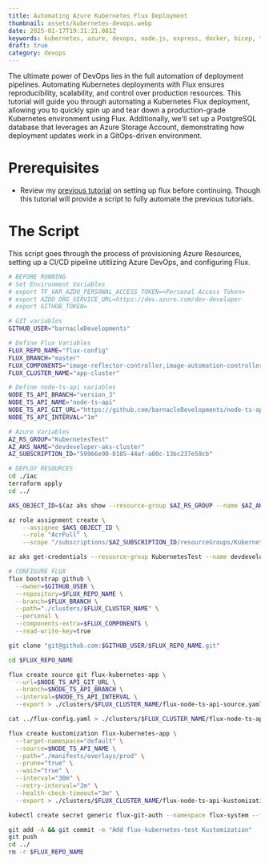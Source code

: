 ```yaml
---
title: Automating Azure Kubernetes Flux Deployment
thumbnail: assets/kubernetes-devops.webp
date: 2025-01-17T19:31:21.081Z
keywords: kubernetes, azure, devops, node.js, express, docker, bicep, templates, azure pipelines, ci/cd, aks, azure container registry, flux
draft: true
category: devops
---
```


The ultimate power of DevOps lies in the full automation of deployment pipelines. Automating Kubernetes deployments with Flux ensures reproducibility, scalability, and control over production resources. This tutorial will guide you through automating a Kubernetes Flux deployment, allowing you to quickly spin up and tear down a production-grade Kubernetes environment using Flux. Additionally, we'll set up a PostgreSQL database that leverages an Azure Storage Account, demonstrating how deployment updates work in a GitOps-driven environment.

# Prerequisites

- Review my [previous tutorial](/blog/) on setting up flux before continuing. Though this tutorial will provide a script to fully automate the previous tutorials.

# The Script

This script goes through the process of provisioning Azure Resources, setting up a CI/CD pipeline utitlizing Azure DevOps, and configuring Flux.

```bash
# BEFORE RUNNING
# Set Environment Variables
# export TF_VAR_AZDO_PERSONAL_ACCESS_TOKEN=<Personal Access Token>
# export AZDO_ORG_SERVICE_URL=https://dev.azure.com/dev-developer
# export GITHUB_TOKEN=

# GIT variables
GITHUB_USER="barnacleDevelopments"

# Define Flux Variables
FLUX_REPO_NAME="flux-config"
FLUX_BRANCH="master"
FLUX_COMPONENTS="image-reflector-controller,image-automation-controller"
FLUX_CLUSTER_NAME="app-cluster"

# Define node-ts-api variables
NODE_TS_API_BRANCH="version_3"
NODE_TS_API_NAME="node-ts-api"
NODE_TS_API_GIT_URL="https://github.com/barnacleDevelopments/node-ts-api-kubernetes"
NODE_TS_API_INTERVAL="1m"

# Azure Variables
AZ_RS_GROUP="KubernetesTest"
AZ_AKS_NAME="devdeveloper-aks-cluster"
AZ_SUBSCRIPTION_ID="59966e90-8185-44af-a00c-13bc237e59cb"

# DEPLOY RESOURCES
cd ./iac
terraform apply
cd ../

AKS_OBJECT_ID=$(az aks show --resource-group $AZ_RS_GROUP --name $AZ_AKS_NAME --query "identityProfile.kubeletidentity.objectId" -o tsv)

az role assignment create \
    --assignee $AKS_OBJECT_ID \
    --role "AcrPull" \
    --scope "/subscriptions/$AZ_SUBSCRIPTION_ID/resourceGroups/KubernetesTest/providers/Microsoft.ContainerRegistry/registries/devdeveloperregistry"

az aks get-credentials --resource-group KubernetesTest --name devdeveloper-aks-cluster

# CONFIGURE FLUX
flux bootstrap github \
  --owner=$GITHUB_USER \
  --repository=$FLUX_REPO_NAME \
  --branch=$FLUX_BRANCH \
  --path="./clusters/$FLUX_CLUSTER_NAME" \
  --personal \
  --components-extra=$FLUX_COMPONENTS \
  --read-write-key=true

git clone "git@github.com:$GITHUB_USER/$FLUX_REPO_NAME.git"

cd $FLUX_REPO_NAME

flux create source git flux-kubernetes-app \
  --url=$NODE_TS_API_GIT_URL \
  --branch=$NODE_TS_API_BRANCH \
  --interval=$NODE_TS_API_INTERVAL \
  --export > ./clusters/$FLUX_CLUSTER_NAME/flux-node-ts-api-source.yaml

cat ../flux-config.yaml > ./clusters/$FLUX_CLUSTER_NAME/flux-node-ts-api-source.yaml

flux create kustomization flux-kubernetes-app \
  --target-namespace="default" \
  --source=$NODE_TS_API_NAME \
  --path="./manifests/overlays/prod" \
  --prune="true" \
  --wait="true" \
  --interval="30m" \
  --retry-interval="2m" \
  --health-check-timeout="3m" \
  --export > ./clusters/$FLUX_CLUSTER_NAME/flux-node-ts-api-kustomization.yaml

kubectl create secret generic flux-git-auth --namespace flux-system --from-literal=username=barnacleDevelopments --from-literal=password=$GITHUB_TOKEN

git add -A && git commit -m "Add flux-kubernetes-test Kustomization"
git push
cd ../
rm -r $FLUX_REPO_NAME

```

##
